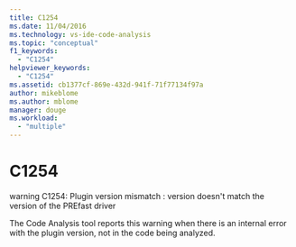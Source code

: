 ```yaml
---
title: C1254
ms.date: 11/04/2016
ms.technology: vs-ide-code-analysis
ms.topic: "conceptual"
f1_keywords:
  - "C1254"
helpviewer_keywords:
  - "C1254"
ms.assetid: cb1377cf-869e-432d-941f-71f77134f97a
author: mikeblome
ms.author: mblome
manager: douge
ms.workload:
  - "multiple"
---
```

# C1254
warning C1254: Plugin version mismatch : version doesn't match the version of the PREfast driver

 The Code Analysis tool reports this warning when there is an internal error with the plugin version, not in the code being analyzed.